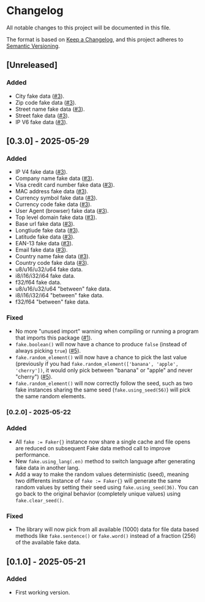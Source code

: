 # Changelog

All notable changes to this project will be documented in this file.

The format is based on [Keep a Changelog](https://keepachangelog.com/en/1.1.0/),
and this project adheres to [Semantic Versioning](https://semver.org/spec/v2.0.0.html).

## [Unreleased]

### Added

- City fake data ([#3](https://github.com/khalyomede/faker/issues/3)).
- Zip code fake data ([#3](https://github.com/khalyomede/faker/issues/3)).
- Street name fake data ([#3](https://github.com/khalyomede/faker/issues/3)).
- Street fake data ([#3](https://github.com/khalyomede/faker/issues/3)).
- IP V6 fake data ([#3](https://github.com/khalyomede/faker/issues/3)).

## [0.3.0] - 2025-05-29

### Added

- IP V4 fake data ([#3](https://github.com/khalyomede/faker/issues/3)).
- Company name fake data ([#3](https://github.com/khalyomede/faker/issues/3)).
- Visa credit card number fake data ([#3](https://github.com/khalyomede/faker/issues/3)).
- MAC address fake data ([#3](https://github.com/khalyomede/faker/issues/3)).
- Currency symbol fake data ([#3](https://github.com/khalyomede/faker/issues/3)).
- Currency code fake data ([#3](https://github.com/khalyomede/faker/issues/3)).
- User Agent (browser) fake data ([#3](https://github.com/khalyomede/faker/issues/3)).
- Top level domain fake data ([#3](https://github.com/khalyomede/faker/issues/3)).
- Base url fake data ([#3](https://github.com/khalyomede/faker/issues/3)).
- Longtiude fake data ([#3](https://github.com/khalyomede/faker/issues/3)).
- Latitude fake data ([#3](https://github.com/khalyomede/faker/issues/3)).
- EAN-13 fake data ([#3](https://github.com/khalyomede/faker/issues/3)).
- Email fake data ([#3](https://github.com/khalyomede/faker/issues/3)).
- Country name fake data ([#3](https://github.com/khalyomede/faker/issues/3)).
- Country code fake data ([#3](https://github.com/khalyomede/faker/issues/3)).
- u8/u16/u32/u64 fake data.
- i8/i16/i32/i64 fake data.
- f32/f64 fake data.
- u8/u16/u32/u64 "between" fake data.
- i8/i16/i32/i64 "between" fake data.
- f32/f64 "between" fake data.

### Fixed

- No more "unused import" warning when compiling or running a program that imports this package ([#1](https://github.com/khalyomede/faker/issues/1)).
- `fake.boolean()` will now have a chance to produce `false` (instead of always picking `true`) ([#5](https://github.com/khalyomede/faker/issues/5)).
- `fake.random_element()` will now have a chance to pick the last value (previously if you had `fake.random_element(['banana', 'apple', 'cherry'])`, it would only pick between "banana" or "apple" and never "cherry") ([#5](https://github.com/khalyomede/faker/issues/5)).
- `fake.random_element()` will now correctly follow the seed, such as two fake instances sharing the same seed (`fake.using_seed(56)`) will pick the same random elements.

### [0.2.0] - 2025-05-22

### Added

- All `fake := Faker{}` instance now share a single cache and file opens are reduced on subsequent Fake data method call to improve performance.
- New `fake.using_lang(.en)` method to switch language after generating fake data in another lang.
- Add a way to make the random values deterministic (seed), meaning two differents instance of `fake := Faker{}` will generate the same random values by setting their seed using `fake.using_seed(36)`. You can go back to the original behavior (completely unique values) using `fake.clear_seed()`.

### Fixed

- The library will now pick from all available (1000) data for file data based methods like `fake.sentence()` or `fake.word()` instead of a fraction (256) of the available fake data.

## [0.1.0] - 2025-05-21

### Added

- First working version.
